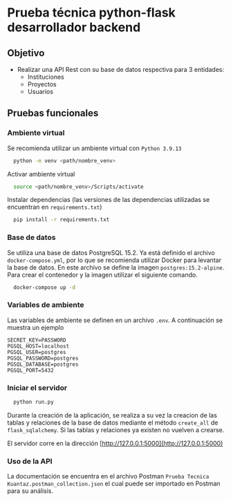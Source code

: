 # Prueba técnica python-flask desarrollador backend 

## Objetivo

- Realizar una API Rest con su base de datos respectiva para 3 entidades:
  - Instituciones
  - Proyectos
  - Usuarios


## Pruebas funcionales

### Ambiente virtual

Se recomienda utilizar un ambiente virtual con `Python 3.9.13`
  ```bash
    python -m venv <path/nombre_venv>
  ```
Activar ambiente virtual
  ```bash
    source <path/nombre_venv>/Scripts/activate
  ```
Instalar dependencias (las versiones de las dependencias utilizadas se encuentran en `requirements.txt`)
  ```bash
    pip install -r requirements.txt
  ```

### Base de datos

Se utiliza una base de datos PostgreSQL 15.2. Ya está definido el archivo `docker-compose.yml`, por lo que se recomienda utilizar Docker para levantar la base de datos. En este archivo se define la imagen `postgres:15.2-alpine`. Para crear el contenedor y la imagen utilizar el siguiente comando.
  ```bash
    docker-compose up -d
  ```

### Variables de ambiente

Las variables de ambiente se definen en un archivo `.env`. A continuación se muestra un ejemplo
```
SECRET_KEY=PASSWORD
PGSQL_HOST=localhost
PGSQL_USER=postgres
PGSQL_PASSWORD=postgres
PGSQL_DATABASE=postgres
PGSQL_PORT=5432
```

### Iniciar el servidor

  ```bash
    python run.py
  ```
Durante la creación de la aplicación, se realiza a su vez la creacion de las tablas y relaciones de la base de datos mediante el método `create_all` de `flask_sqlalchemy`. Si las tablas y relaciones ya existen no vuelven a crearse. 

El servidor corre en la dirección [http://127.0.0.1:5000](http://127.0.0.1:5000)

### Uso de la API
La documentación se encuentra en el archivo Postman `Prueba Tecnica Kuantaz.postman_collection.json` el cual puede ser importado en Postman para su análisis.
